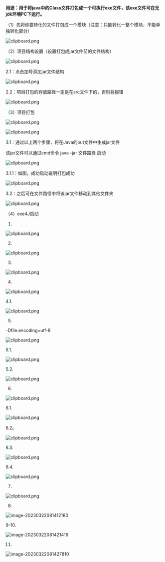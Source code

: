 **用途：用于将java中的Class文件打包成一个可执行exe文件，该exe文件可在无jdk环境PC下运行。**

 

（1）先将你要转化的文件打包成一个模块（注意：只能转化一整个模块，不能单独转化部分）

![clipboard.png](exe4J%E4%BD%BF%E7%94%A8%E6%96%B9%E6%B3%95.assets/clip_image002.gif)

 

（2）项目结构设置（设置打包成jar文件前的文件结构）

![clipboard.png](exe4J%E4%BD%BF%E7%94%A8%E6%96%B9%E6%B3%95.assets/clip_image004.gif)

 

2.1：点击加号添加jar文件结构

![clipboard.png](exe4J%E4%BD%BF%E7%94%A8%E6%96%B9%E6%B3%95.assets/clip_image006.gif)

 

2.2：项目打包的存放路径一定是在src文件下的，否则将报错

![clipboard.png](exe4J%E4%BD%BF%E7%94%A8%E6%96%B9%E6%B3%95.assets/clip_image008.gif)

 

 

（3）项目打包

![clipboard.png](exe4J%E4%BD%BF%E7%94%A8%E6%96%B9%E6%B3%95.assets/clip_image010.gif)

 

![clipboard.png](exe4J%E4%BD%BF%E7%94%A8%E6%96%B9%E6%B3%95.assets/clip_image012.gif)

 

3.1：通过以上两个步骤，将在Java的out文件中生成jar文件

  该jar文件可以通过cmd命令 java -jar 文件路径  启动

![clipboard.png](exe4J%E4%BD%BF%E7%94%A8%E6%96%B9%E6%B3%95.assets/clip_image014.gif)

 

3.1.1：如图，成功启动说明打包成功

![clipboard.png](exe4J%E4%BD%BF%E7%94%A8%E6%96%B9%E6%B3%95.assets/clip_image016.gif)

 

3.2：之后可在文件路径中将该jar文件移动到其他文件夹

![clipboard.png](exe4J%E4%BD%BF%E7%94%A8%E6%96%B9%E6%B3%95.assets/clip_image018.gif)

 

 

 

 

（4）exe4J启动

 

1.

![clipboard.png](exe4J%E4%BD%BF%E7%94%A8%E6%96%B9%E6%B3%95.assets/clip_image020.gif)

 

2.

![clipboard.png](exe4J%E4%BD%BF%E7%94%A8%E6%96%B9%E6%B3%95.assets/clip_image022.gif)

 

3.

![clipboard.png](exe4J%E4%BD%BF%E7%94%A8%E6%96%B9%E6%B3%95.assets/clip_image024.gif)

 

4.

![clipboard.png](exe4J%E4%BD%BF%E7%94%A8%E6%96%B9%E6%B3%95.assets/clip_image026.gif)

4.1.

![clipboard.png](exe4J%E4%BD%BF%E7%94%A8%E6%96%B9%E6%B3%95.assets/clip_image028.gif)

 

5.

-Dfile.encoding=utf-8

 

![clipboard.png](exe4J%E4%BD%BF%E7%94%A8%E6%96%B9%E6%B3%95.assets/clip_image030.gif)

5.1.

![clipboard.png](exe4J%E4%BD%BF%E7%94%A8%E6%96%B9%E6%B3%95.assets/clip_image032.gif)

5.2.

![clipboard.png](exe4J%E4%BD%BF%E7%94%A8%E6%96%B9%E6%B3%95.assets/clip_image034.gif)

 

6.

![clipboard.png](exe4J%E4%BD%BF%E7%94%A8%E6%96%B9%E6%B3%95.assets/clip_image036.gif)

6.1.

![clipboard.png](exe4J%E4%BD%BF%E7%94%A8%E6%96%B9%E6%B3%95.assets/clip_image038.gif)

6.2。

![clipboard.png](exe4J%E4%BD%BF%E7%94%A8%E6%96%B9%E6%B3%95.assets/clip_image040.gif)

6.3.

![clipboard.png](exe4J%E4%BD%BF%E7%94%A8%E6%96%B9%E6%B3%95.assets/clip_image042.gif)

6.4.

![clipboard.png](exe4J%E4%BD%BF%E7%94%A8%E6%96%B9%E6%B3%95.assets/clip_image044.gif)

 

7.

![clipboard.png](exe4J%E4%BD%BF%E7%94%A8%E6%96%B9%E6%B3%95.assets/clip_image046.gif)

 

8.

![image-20230322081412180](exe4J%E4%BD%BF%E7%94%A8%E6%96%B9%E6%B3%95.assets/image-20230322081412180.png)

 

9-10.

![image-20230322081421416](exe4J%E4%BD%BF%E7%94%A8%E6%96%B9%E6%B3%95.assets/image-20230322081421416.png)

 

11.

 ![image-20230322081427810](exe4J%E4%BD%BF%E7%94%A8%E6%96%B9%E6%B3%95.assets/image-20230322081427810.png)
